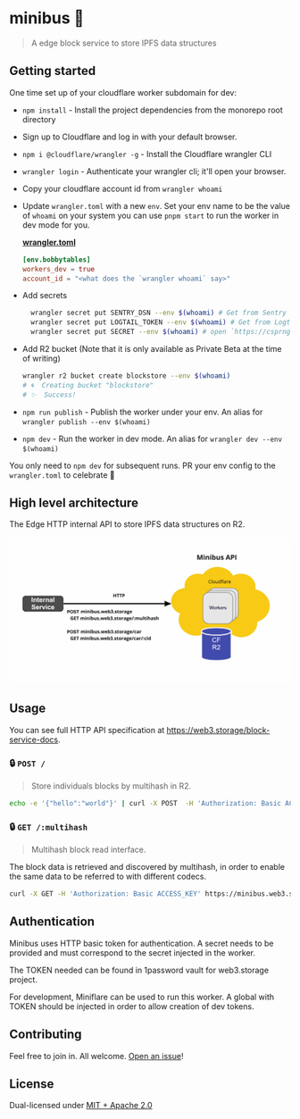 # minibus 🚐

> A edge block service to store IPFS data structures

## Getting started

One time set up of your cloudflare worker subdomain for dev:

- `npm install` - Install the project dependencies from the monorepo root directory
- Sign up to Cloudflare and log in with your default browser.
- `npm i @cloudflare/wrangler -g` - Install the Cloudflare wrangler CLI
- `wrangler login` - Authenticate your wrangler cli; it'll open your browser.
- Copy your cloudflare account id from `wrangler whoami`
- Update `wrangler.toml` with a new `env`. Set your env name to be the value of `whoami` on your system you can use `pnpm start` to run the worker in dev mode for you.

  [**wrangler.toml**](./wrangler.toml)

  ```toml
  [env.bobbytables]
  workers_dev = true
  account_id = "<what does the `wrangler whoami` say>"
  ```

- Add secrets

  ```sh
    wrangler secret put SENTRY_DSN --env $(whoami) # Get from Sentry (not required for dev)
    wrangler secret put LOGTAIL_TOKEN --env $(whoami) # Get from Logtail
    wrangler secret put SECRET --env $(whoami) # open `https://csprng.xyz/v1/api` in the browser and use the value of `Data`
  ```

- Add R2 bucket (Note that it is only available as Private Beta at the time of writing)

  ```sh
  wrangler r2 bucket create blockstore --env $(whoami)
  # 🌀  Creating bucket "blockstore"
  # ✨  Success!
  ```

- `npm run publish` - Publish the worker under your env. An alias for `wrangler publish --env $(whoami)`
- `npm dev` - Run the worker in dev mode. An alias for `wrangler dev --env $(whoami)`

You only need to `npm dev` for subsequent runs. PR your env config to the `wrangler.toml` to celebrate 🎉

## High level architecture

The Edge HTTP internal API to store IPFS data structures on R2.

![High level Architecture](./minibus.web3.storage-api.jpg)

## Usage

You can see full HTTP API specification at https://web3.storage/block-service-docs.

### 🔒 `POST /`

> Store individuals blocks by multihash in R2.

```sh
echo -e '{"hello":"world"}' | curl -X POST  -H 'Authorization: Basic ACCESS_KEY=' --data-binary @- https://minibus.web3.storage
```

### 🔒 `GET /:multihash`

> Multihash block read interface.

The block data is retrieved and discovered by multihash, in order to enable the same data to be referred to with different codecs.

```sh
curl -X GET -H 'Authorization: Basic ACCESS_KEY' https://minibus.web3.storage/bciqjhirzogurjzpkzpykrusrktg2gcodyhds7o4zctkhyyhtznublca
```

## Authentication

Minibus uses HTTP basic token for authentication. A secret needs to be provided and must correspond to the secret injected in the worker.

The TOKEN needed can be found in 1password vault for web3.storage project.

For development, Miniflare can be used to run this worker. A global with TOKEN should be injected in order to allow creation of dev tokens.

## Contributing

Feel free to join in. All welcome. [Open an issue](https://github.com/web3-storage/edge-block-service/issues)!

## License

Dual-licensed under [MIT + Apache 2.0](https://github.com/web3-storage/edge-block-service/blob/main/LICENSE.md)
